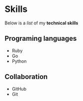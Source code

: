 # Skills

Below is a _list_ of my **technical skills**

## Programing languages
- Ruby
- Go
- Python

## Collaboration

- GitHub
- Git

